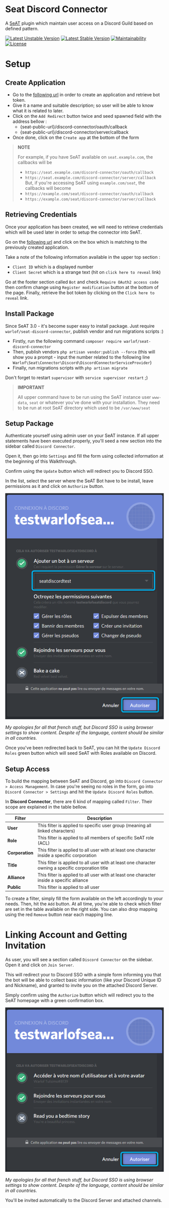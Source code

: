 # Seat Discord Connector
A [SeAT](https://github.com/eveseat/seat) plugin which maintain user access on a Discord Guild based on defined pattern.

[![Latest Unstable Version](https://poser.pugx.org/warlof/seat-discord-connector/v/unstable)](https://packagist.org/packages/warlof/seat-discord-connector)
[![Latest Stable Version](https://poser.pugx.org/warlof/seat-discord-connector/v/stable)](https://packagist.org/packages/warlof/seat-discord-connector)
[![Maintainability](https://api.codeclimate.com/v1/badges/04e249a4704e895a08fa/maintainability)](https://codeclimate.com/github/warlof/seat-discord-connector/maintainability)
[![License](https://img.shields.io/badge/license-GPLv3-blue.svg?style=flat-square)](https://raw.githubusercontent.com/warlof/seat-discord-connector/master/LICENSE)

# Setup

## Create Application
 - Go to the [following url](https://discordapp.com/developers/applications/me/create) in order to create an application and retrieve bot token.
 - Give it a name and suitable description; so user will be able to know what it is related to later.
 - Click on the `Add Redirect` button twice and seed spawned field with the address bellow :
   - {seat-public-url}/discord-connector/oauth/callback
   - {seat-public-url}/discord-connector/server/callback
 - Once done, click on the `Create app` at the bottom of the form

> **NOTE**
>
> For example, if you have SeAT available on `seat.example.com`, the callbacks will be
>  - `https://seat.example.com/discord-connector/oauth/callback`
>  - `https://seat.example.com/discord-connector/server/callback`
> But, if you're accessing SeAT using `example.com/seat`, the callbacks will become
>  - `https://example.com/seat/discord-connector/oauth/callback`
>  - `https://example.com/seat/discord-connector/server/callback`

## Retrieving Credentials
Once your application has been created, we will need to retrieve credentials which will be used later in order to setup the connector into SeAT.

Go on the [following url](https://discordapp.com/developers/applications/me) and click on the box which is matching to the previously created application.

Take a note of the following information available in the upper top section :
- `Client ID` which is a displayed number
- `Client Secret` which is a strange text (hit on `click here to reveal` link)

Go at the footer section called `Bot` and check `Require OAuth2 access code` then confirm change using `Register modification` button at the bottom of the page.
Finally, retrieve the bot token by clicking on the `Click here to reveal` link.

## Install Package
Since SeAT 3.0 - it's become super easy to install package. Just require `warlof/seat-discord-connector`, publish vendor and run migrations scripts :)

- Firstly, run the following command `composer require warlof/seat-discord-connector`
- Then, publish vendors `php artisan vendor:publish --force` (this will show you a prompt - input the number related to the following line `Warlof\Seat\Connector\Discord\DiscordConnectorServiceProvider`)
- Finally, run migrations scripts with `php artisan migrate`

Don't forget to restart `supervisor` with `service supervisor restart` ;)

> **IMPORTANT**
>
> All upper command have to be run using the SeAT instance user `www-data`, `seat` or whatever you've done with your installation.
> They need to be run at root SeAT directory which used to be `/var/www/seat`

## Setup Package
Authenticate yourself using admin user on your SeAT instance. If all upper statements have been executed properly, you'll seed a new section into the sidebar called `Discord Connector`.

Open it, then go into `Settings` and fill the form using collected information at the beginning of this Walkthrough.


Confirm using the `Update` button which will redirect you to Discord SSO.

In the list, select the server where the SeAT Bot have to be install, leave permissions as it and click on `Authorize` button.

![discord setup](./docs/img/connector-setup.png)

*My apologies for all that french stuff, but Discord SSO is using browser settings to show content. Despite of the language, content should be similar in all countries.*

Once you've been redirected back to SeAT, you can hit the `Update Discord Roles` green button which will seed SeAT with Roles available on Discord.

## Setup Access
To build the mapping between SeAT and Discord, go into `Discord Connector > Access Management`.
In case you're seeing no roles in the form, go into `Discord Connector > Settings` and hit the `Update Discord Roles` button.

In **Discord Connector**, there are 6 kind of mapping called `Filter`. Their scope are explained in the table bellow.

| Filter | Description |
| ------ | ----------- |
| **User** | This filter is applied to specific user group (meaning all linked characters) |
| **Role** | This filter is applied to all members of specific SeAT role (ACL) |
| **Corporation** | This filter is applied to all user with at least one character inside a specific corporation |
| **Title** | This filter is applied to all user with at least one character owning a specific corporation title |
| **Alliance** | This filter is applied to all user with at least one character inside a specific alliance |
| **Public** | This filter is applied to all user |

To create a filter, simply fill the form available on the left accordingly to your needs. Then, hit the `Add` button.
At all time, you're able to check which filter are set in the table available on the right side. You can also drop mapping using the red `Remove` button near each mapping line.

# Linking Account and Getting Invitation

As user, you will see a section called `Discord Connector` on the sidebar. Open it and click on `Join Server`.

This will redirect your to Discord SSO with a simple form informing you that the bot will be able to collect basic information (like your Discord Unique ID and Nickname), and granted to invite you on the attached Discord Server.

Simply confirm using the `Authorize` button which will redirect you to the SeAT homepage with a green confirmation box.

![discord link](./docs/img/connector-join.png)

*My apologies for all that french stuff, but Discord SSO is using browser settings to show content. Despite of the language, content should be similar in all countries.*

You'll be invited automatically to the Discord Server and attached channels.
